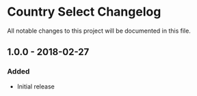 # Country Select Changelog

All notable changes to this project will be documented in this file.

## 1.0.0 - 2018-02-27

### Added
- Initial release

